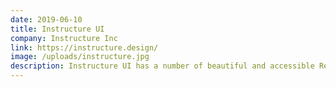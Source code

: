 ```yaml
---
date: 2019-06-10
title: Instructure UI
company: Instructure Inc
link: https://instructure.design/
image: /uploads/instructure.jpg
description: Instructure UI has a number of beautiful and accessible React components with baked-in styles and theming and helpful utility functions.
---
```

